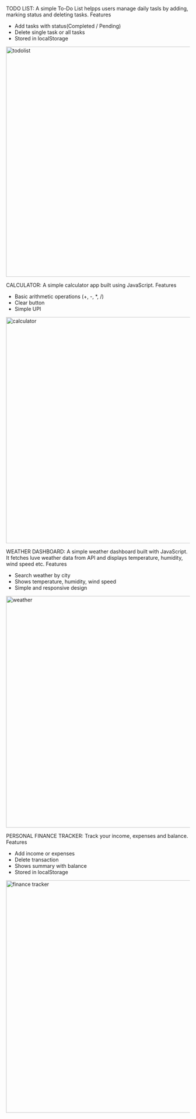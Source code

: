 TODO LIST: A simple To-Do List helpps users manage daily tasls by adding, marking status and deleting tasks.
Features
  - Add tasks with status(Completed / Pending)
  - Delete single task or all tasks
  - Stored in localStorage
<img width="1366" height="629" alt="todolist" src="https://github.com/user-attachments/assets/310bba4a-859d-4548-9ed3-ea35e2b4b77c" />
    
CALCULATOR: A simple calculator app built using JavaScript.
Features
  - Basic arithmetic operations (+, -, *, /)
  - Clear button
  - Simple UPI
<img width="1366" height="618" alt="calculator" src="https://github.com/user-attachments/assets/94f31ba4-0ef1-4a15-ba80-7d1f4c7dc831" />
    
WEATHER DASHBOARD: A simple weather dashboard built with JavaScript.
It fetches luve weather data from API and displays temperature, humidity, wind speed etc.
Features 
  - Search weather by city
  - Shows temperature, humidity, wind speed
  - Simple and responsive design
<img width="1366" height="633" alt="weather" src="https://github.com/user-attachments/assets/66506cec-9be2-47b6-a4ee-d425fab4468d" />

PERSONAL FINANCE TRACKER: Track your income, expenses and balance.
Features
  - Add income or expenses
  - Delete transaction
  - Shows summary with balance
  - Stored in localStorage
<img width="1338" height="635" alt="finance tracker" src="https://github.com/user-attachments/assets/b913026d-be09-4648-bd38-49a919bebbb0" />
